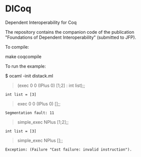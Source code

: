 
# DICoq
Dependent Interoperability for Coq

The repository contains the companion code of the publication
"Foundations of Dependent Interoperability" (submitted to JFP).


To compile:

   make coqcompile

To run the example:

$ ocaml -init distack.ml

> (exec 0 0 (IPlus 0) [1;2] : int list);;

	int list = [3]

> exec 0 0 (IPlus 0) [];;

	Segmentation fault: 11 

> simple_exec NPlus [1;2];;

	int list = [3]

> simple_exec NPlus [];;

	Exception: (Failure "Cast failure: invalid instruction").   
